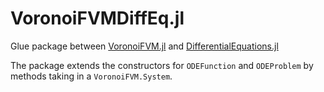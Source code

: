 VoronoiFVMDiffEq.jl
==================

Glue package between [VoronoiFVM.jl](https://github.com/j-fu/VoronoiFVM.jl) and [DifferentialEquations.jl](https://github.com/SciML/DifferentialEquations.jl)

The package extends the constructors for `ODEFunction` and `ODEProblem` by methods taking in a `VoronoiFVM.System`.


